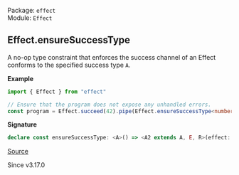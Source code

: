 Package: `effect`<br />
Module: `Effect`<br />

## Effect.ensureSuccessType

A no-op type constraint that enforces the success channel of an Effect conforms to
the specified success type `A`.

**Example**

```ts
import { Effect } from "effect"

// Ensure that the program does not expose any unhandled errors.
const program = Effect.succeed(42).pipe(Effect.ensureSuccessType<number>())
```

**Signature**

```ts
declare const ensureSuccessType: <A>() => <A2 extends A, E, R>(effect: Effect<A2, E, R>) => Effect<A2, E, R>
```

[Source](https://github.com/Effect-TS/effect/tree/main/packages/effect/src/Effect.ts#L14768)

Since v3.17.0